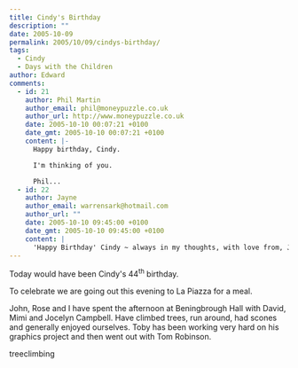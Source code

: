 ```yaml
---
title: Cindy's Birthday
description: ""
date: 2005-10-09
permalink: 2005/10/09/cindys-birthday/
tags:
  - Cindy
  - Days with the Children
author: Edward
comments:
  - id: 21
    author: Phil Martin
    author_email: phil@moneypuzzle.co.uk
    author_url: http://www.moneypuzzle.co.uk
    date: 2005-10-10 00:07:21 +0100
    date_gmt: 2005-10-10 00:07:21 +0100
    content: |-
      Happy birthday, Cindy.

      I'm thinking of you.

      Phil...
  - id: 22
    author: Jayne
    author_email: warrensark@hotmail.com
    author_url: ""
    date: 2005-10-10 09:45:00 +0100
    date_gmt: 2005-10-10 09:45:00 +0100
    content: |
      'Happy Birthday' Cindy ~ always in my thoughts, with love from, Jayne
---
```


Today would have been Cindy\'s 44<sup>th</sup> birthday.

To celebrate we are going out this evening to La Piazza for a meal.

John, Rose and I have spent the afternoon at Beningbrough Hall with
David, Mimi and Jocelyn Campbell. Have climbed trees, run around, had
scones and generally enjoyed ourselves. Toby has been working very hard
on his graphics project and then went out with Tom Robinson.

<wpg2>treeclimbing</wpg2>

